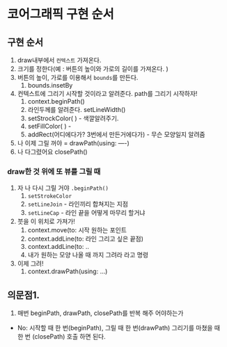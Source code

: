 # 코어그래픽 구현 순서
## 구현 순서

1. draw내부에서 `컨텍스트` 가져온다. 
2. 크기를 정한다(예 : 버튼의 높이와 가로의 길이를 가져온다. )
3.  버튼의 높이, 가로를 이용해서 `bounds`를 만든다. 
    1. bounds.insetBy
4. 컨텍스트에 그리기 시작할 것이라고 알려준다. path를 그리기 시작하자!
    1. context.beginPath()
    2. 라인두께를 알려준다. setLineWidth()
    3. setStrockColor( ) - 색깔알려주기.
    4. setFillColor( ) - 
    5. addRect(어디에다가? 3번에서 만든거에다가) - 무슨 모양일지 알려줌
5. 나 이제 그릴 꺼야 = drawPath(using: —-)
6. 나 다그렸어요 closePath()

### draw한 것 위에 또 뷰를 그릴 때

1. 자 나 다시 그릴 거야 `.beginPath()`
    1. `setStrokeColor`
    2. `setLineJoin` - 라인끼리 합쳐지는 지점 
    3. `setLineCap` - 라인 끝을 어떻게 마무리 할거냐
2. 붓을 이 위치로 가져가!
    1. context.move(to:  시작 원하는 포인트
    2. context.addLine(to: 라인 그리고 싶은 끝점)
    3. context.addLine(to: ..
    4. 내가 원하는 모양 나올 때 까지 그려라 라고 명령
3. 이제 그려!
    1. context.drawPath(using:  ...)

## 의문점1. 
1. 매번 beginPath, drawPath, closePath를 반복 해주 어야하는가
- No: 시작할 때 한 번(beginPath), 그릴 때 한 번(drawPath) 그리기를 마쳤을 때 한 번 (closePath) 호출 하면 된다. 
